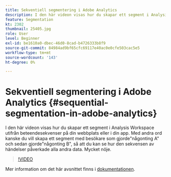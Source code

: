 ```yaml
---
title: Sekventiell segmentering i Adobe Analytics
description: I den här videon visas hur du skapar ett segment i Analysis Workspace utifrån beteendesekvenser på din webbplats eller i din app. Med andra ord kanske du vill skapa ett segment med besökare som gjorde någonting A och sedan gjorde någonting B, så att du kan se hur den sekvensen av händelser påverkade alla andra data. Mycket nöje.
feature: Segmentation
kt: 2302
thumbnail: 25405.jpg
role: User
level: Beginner
exl-id: be1610a0-dbec-46d0-8cad-b4726333b8f9
source-git-commit: 84984ad9bf65cfc69117e40ac0e0cfe503cac5e5
workflow-type: tm+mt
source-wordcount: '143'
ht-degree: 0%

---
```


# Sekventiell segmentering i Adobe Analytics {#sequential-segmentation-in-adobe-analytics}

I den här videon visas hur du skapar ett segment i Analysis Workspace utifrån beteendesekvenser på din webbplats eller i din app. Med andra ord kanske du vill skapa ett segment med besökare som gjorde&quot;någonting A&quot; och sedan gjorde&quot;någonting B&quot;, så att du kan se hur den sekvensen av händelser påverkade alla andra data. Mycket nöje.

>[!VIDEO](https://video.tv.adobe.com/v/25405/?quality=12&learn=on)

Mer information om det här avsnittet finns i [dokumentationen](https://experienceleague.adobe.com/docs/analytics/components/segmentation/segmentation-workflow/seg-sequential-build.html?lang=en).
